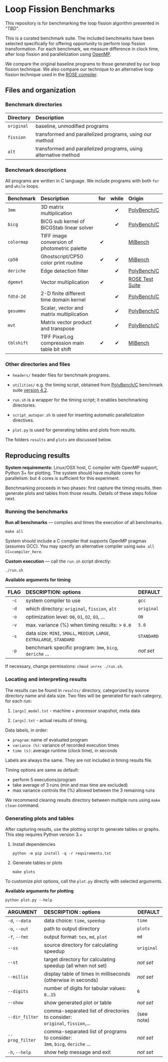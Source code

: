 # Loop Fission Benchmarks

This repository is for benchmarking the loop fission algorithm presented in _"TBD"_.

This is a curated benchmark suite. The included benchmarks have been selected specifically 
for offering opportunity to perform loop fission transformation. For each benchmark, we measure 
difference in clock time, after loop fission and parallelization using [OpenMP](https://www.openmp.org/).

We compare the original baseline programs to those generated by our loop fission technique.
We also compare our technique to an alternative loop fission technique used in the
[ROSE compiler](http://rosecompiler.org/).

## Files and organization

### Benchmark directories

| Directory  | Description                                                     |
|:-----------|:----------------------------------------------------------------|
| `original` | baseline, unmodified programs                                   | 
| `fission`  | transformed and parallelized programs, using our method         |
| `alt`      | transformed and parallelized programs, using alternative method |

### Benchmark descriptions

All programs are written in C language. We include programs with both `for` and `while` loops. 

| Benchmark  | Description                                    | for | while | Origin                |
|:-----------|:-----------------------------------------------|:---:|:-----:|:----------------------|
| `3mm`      | 3D matrix multiplication                       |     |   ✔   | [PolyBench/C][PB]     | 
| `bicg`     | BiCG sub kernel of BiCGStab linear solver      |     |   ✔   | [PolyBench/C][PB]     | 
| `colormap` | TIFF image conversion of photometric palette   |  ✔  |       | [MiBench][MB]         | 
| `cp50`     | Ghostscript/CP50 color print routine           |  ✔  |   ✔   | [MiBench][MB]         | 
| `deriche`  | Edge detection filter                          |     |   ✔   | [PolyBench/C][PB]     | 
| `dgemvt`   | Vector multiplication                          |  ✔  |       | [ROSE Test Suite][RT] |
| `fdtd-2d`  | 2-D finite different time domain kernel        |     |   ✔   | [PolyBench/C][PB]     | 
| `gesummv`  | Scalar, vector and matrix multiplication       |     |   ✔   | [PolyBench/C][PB]     | 
| `mvt`      | Matrix vector product and transpose            |     |   ✔   | [PolyBench/C][PB]     | 
| `tblshift` | TIFF PixarLog compression main table bit shift |  ✔  |   ✔   | [MiBench][MB]         | 

[PB]: http://web.cse.ohio-state.edu/~pouchet.2/software/polybench/
[MB]: https://vhosts.eecs.umich.edu/mibench
[RT]: https://github.com/rose-compiler/rose/tree/b5a170b408bf25c9fdb7170a5de0cb39c6ff0542/tests/roseTests/loopProcessingTests

### Other directories and files

* `headers/` header files for benchmark programs.

* `utilities/` e.g. the timing script, obtained from
   [PolyBench/C][PB] benchmark suite [version 4.2](https://sourceforge.net/projects/polybench/files/).

* `run.sh` is a wrapper for the timing script; it enables benchmarking directories.

* `script_autopar.sh` is used for inserting automatic parallelization directives. 
  
* `plot.py` is used for generating tables and plots from results.

The folders `results` and `plots` are discussed below.

## Reproducing results

**System requirements:** Linux/OSX host, C compiler with OpenMP support, 
Python 3+ for plotting. The system should have multiple cores for parallelism:
but 4 cores is sufficient for this experiment.

Benchmarking proceeds in two phases: first capture the timing results, then generate
plots and tables from those results. Details of these steps follow next.

### Running the benchmarks

**Run all benchmarks** — compiles and times the execution of all benchmarks.

```text
make all
```

System should include a C compiler that supports OpenMP pragmas (assumes GCC).
You may specify an alternative compiler using `make all CC=compiler_here`.

**Custom execution** — call the `run.sh` script directly: 
       
```text
./run.sh 
```

**Available arguments for timing**

| FLAG | DESCRIPTION: options                                                      | DEFAULT     |
|:----:|:--------------------------------------------------------------------------|:------------|
| `-c` | system compiler to use                                                    | `gcc`       |
| `-d` | which directory:  `original`, `fission`, `alt`                            | `original`  | 
| `-o` | optimization level: `O0`, `O1`, `O2`, `O3`, ...                           | `O0`        |
| `-v` | max. variance (%) when timing results: > `0.0`                            | `5.0`       |
| `-s` | data size: `MINI`, `SMALL`, `MEDIUM`, `LARGE`, `EXTRALARGE`, `STANDARD`   | `STANDARD`  |
| `-p` | benchmark specific program: `3mm`, `bicg`, `deriche` ...                  | _not set_   |

If necessary, change permissions: `chmod u+r+x ./run.sh`.

### Locating and interpreting results

The results can be found in `results/` directory, categorized by source directory name and data size. 
Two files will be generated for each category, for each run:

1. `[args]_model.txt` - machine + processor snapshot, meta data

2. `[args].txt` - actual results of timing.

Data labels, in order:

- `program`: name of evaluated program
- `variance (%)`: variance of recorded execution times
- `time (s)`: average runtime (clock time), in seconds

Labels are always the same. They are not included in timing results file.

Timing options are same as default:

- perform 5 executions/program
- take average of 3 runs (min and max time are excluded)
- max variance controls the (%) allowed between the 3 remaining runs

We recommend clearing results directory between multiple runs using `make clean` command.

### Generating plots and tables

After capturing results, use the plotting script to generate tables or graphs. This step requires Python version 3.+

1. Install dependencies

    ```text
    python -m pip install -q -r requirements.txt
    ```

2. Generate tables or plots

    ```text
    make plots
    ```

To customize plot options, call the `plot.py` directly with selected arguments.

**Available arguments for plotting**

```text
python plot.py --help
```

| ARGUMENT        | DESCRIPTION : options                                                                 | DEFAULT    |
|:----------------|:--------------------------------------------------------------------------------------|------------|
| `-d`, `--data`  | data choice: `time`, `speedup`                                                        | `time`     |
| `-o`, `--out`   | path to output directory                                                              | `plots`    |
| `-f`, `--fmt`   | output format: `tex`, `md`, `plot`                                                    | `md`       |
| `--ss`          | source directory for calculating speedup                                              | `original` |
| `--st`          | target directory for calculating speedup (all when not set)                           | _not set_  |
| `--millis`      | display table of times in milliseconds  (otherwise in seconds)                        | _not set_  |
| `--digits`      | number of digits for tabular values: `0`...`15`                                       | `6`        |
| `--show`        | show generated plot or table                                                          | _not set_  |
| `--dir_filter`  | comma-separated list of directories to consider:<br/>`original`, `fission`,...        | (see note) |
| `--prog_filter` | comma-separated list of programs to consider:<br/>`3mm`, `bicg`, `deriche` ...        | _not set_  |
| `-h`, `--help`  | show help message and exit                                                            | _not set_  |

